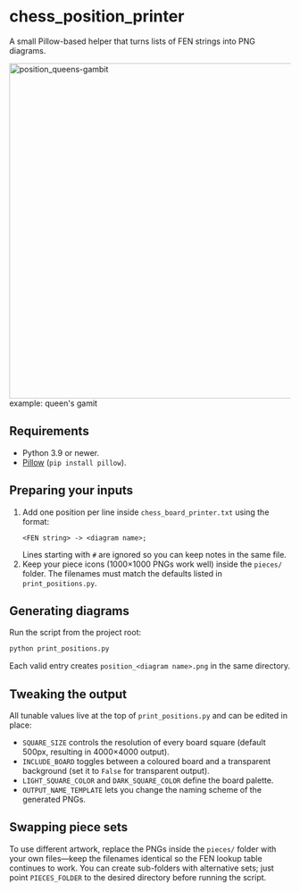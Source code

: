 # chess_position_printer

A small Pillow-based helper that turns lists of FEN strings into PNG diagrams.

<img width="600" height="600" alt="position_queens-gambit" src="https://github.com/user-attachments/assets/262d9dba-e777-4e1f-a515-1a86eb1761be" />
example: queen's gamit

## Requirements

- Python 3.9 or newer.
- [Pillow](https://python-pillow.org/) (`pip install pillow`).

## Preparing your inputs

1. Add one position per line inside `chess_board_printer.txt` using the format:
   ```
   <FEN string> -> <diagram name>;
   ```
   Lines starting with `#` are ignored so you can keep notes in the same file.
2. Keep your piece icons (1000×1000 PNGs work well) inside the `pieces/` folder.
   The filenames must match the defaults listed in `print_positions.py`.

## Generating diagrams

Run the script from the project root:

```bash
python print_positions.py
```

Each valid entry creates `position_<diagram name>.png` in the same directory.

## Tweaking the output

All tunable values live at the top of `print_positions.py` and can be edited in place:

- `SQUARE_SIZE` controls the resolution of every board square (default 500px, resulting in 4000×4000 output).
- `INCLUDE_BOARD` toggles between a coloured board and a transparent background
  (set it to `False` for transparent output).
- `LIGHT_SQUARE_COLOR` and `DARK_SQUARE_COLOR` define the board palette.
- `OUTPUT_NAME_TEMPLATE` lets you change the naming scheme of the generated PNGs.

## Swapping piece sets

To use different artwork, replace the PNGs inside the `pieces/` folder with your
own files—keep the filenames identical so the FEN lookup table continues to work.
You can create sub-folders with alternative sets; just point `PIECES_FOLDER` to
the desired directory before running the script.
